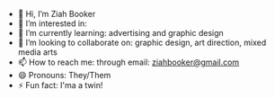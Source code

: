 - 👋 Hi, I’m Ziah Booker
- 👀 I’m interested in: 
- 🌱 I’m currently learning: advertising and graphic design
- 💞️ I’m looking to collaborate on: graphic design, art direction, mixed media arts
- 📫 How to reach me: through email: ziahbooker@gmail.com
- 😄 Pronouns: They/Them
- ⚡ Fun fact: I'ma a twin!

<!---
ziahsroom/ziahsroom is a ✨ special ✨ repository because its `README.md` (this file) appears on your GitHub profile.
You can click the Preview link to take a look at your changes.
--->
